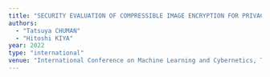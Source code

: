 ```yaml
---
title: "SECURITY EVALUATION OF COMPRESSIBLE IMAGE ENCRYPTION FOR PRIVACY-PRESERVING IMAGE CLASSIFICATION AGAINST CIPHERTEXT-ONLY ATTACKS"
authors:
  - "Tatsuya CHUMAN"
  - "Hitoshi KIYA"
year: 2022
type: "international"
venue: "International Conference on Machine Learning and Cybernetics, Toyama, 2022-09-10."
---
```

